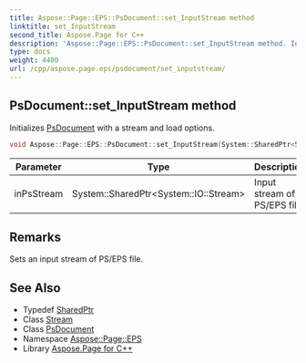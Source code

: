```yaml
---
title: Aspose::Page::EPS::PsDocument::set_InputStream method
linktitle: set_InputStream
second_title: Aspose.Page for C++
description: 'Aspose::Page::EPS::PsDocument::set_InputStream method. Initializes PsDocument with a stream and load options in C++.'
type: docs
weight: 4400
url: /cpp/aspose.page.eps/psdocument/set_inputstream/
---
```

## PsDocument::set_InputStream method


Initializes [PsDocument](../) with a stream and load options.

```cpp
void Aspose::Page::EPS::PsDocument::set_InputStream(System::SharedPtr<System::IO::Stream> value)
```


| Parameter | Type | Description |
| --- | --- | --- |
| inPsStream | System::SharedPtr\<System::IO::Stream\> | Input stream of PS/EPS file. |
## Remarks



Sets an input stream of PS/EPS file. 
## See Also

* Typedef [SharedPtr](../../../system/sharedptr/)
* Class [Stream](../../../system.io/stream/)
* Class [PsDocument](../)
* Namespace [Aspose::Page::EPS](../../)
* Library [Aspose.Page for C++](../../../)
